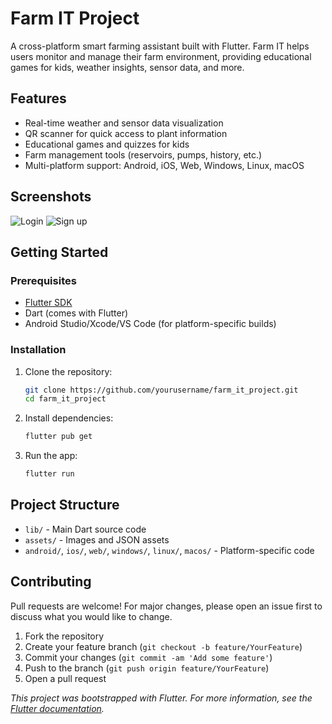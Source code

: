 # Farm IT Project

A cross-platform smart farming assistant built with Flutter. Farm IT helps users monitor and manage their farm environment, providing educational games for kids, weather insights, sensor data, and more.

## Features
- Real-time weather and sensor data visualization
- QR scanner for quick access to plant information
- Educational games and quizzes for kids
- Farm management tools (reservoirs, pumps, history, etc.)
- Multi-platform support: Android, iOS, Web, Windows, Linux, macOS

## Screenshots

![Login](https://github.com/user-attachments/assets/0f4acc45-93f3-4440-80a7-463583a83241) 
![Sign up](https://github.com/user-attachments/assets/4cc0f7cb-59aa-4015-a23f-5d139355b744)

## Getting Started

### Prerequisites
- [Flutter SDK](https://flutter.dev/docs/get-started/install)
- Dart (comes with Flutter)
- Android Studio/Xcode/VS Code (for platform-specific builds)

### Installation
1. Clone the repository:
   ```sh
   git clone https://github.com/yourusername/farm_it_project.git
   cd farm_it_project
   ```
2. Install dependencies:
   ```sh
   flutter pub get
   ```
3. Run the app:
   ```sh
   flutter run
   ```

## Project Structure
- `lib/` - Main Dart source code
- `assets/` - Images and JSON assets
- `android/`, `ios/`, `web/`, `windows/`, `linux/`, `macos/` - Platform-specific code

## Contributing
Pull requests are welcome! For major changes, please open an issue first to discuss what you would like to change.

1. Fork the repository
2. Create your feature branch (`git checkout -b feature/YourFeature`)
3. Commit your changes (`git commit -am 'Add some feature'`)
4. Push to the branch (`git push origin feature/YourFeature`)
5. Open a pull request


*This project was bootstrapped with Flutter. For more information, see the [Flutter documentation](https://docs.flutter.dev/).*
